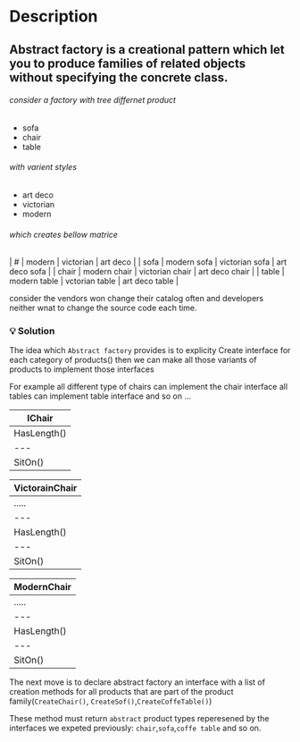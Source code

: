 # Description 

## Abstract factory is a creational pattern which let you to produce families of related objects without specifying the concrete class.

###### consider a factory with tree differnet product 
* sofa
* chair
* table

###### with varient styles 
* art deco
* victorian
* modern

###### which creates bellow matrice

| # | modern | victorian | art deco |
| sofa | modern sofa | victorian sofa | art deco sofa |
| chair | modern chair | victorian chair | art deco chair |
| table | modern table | vctorian table | art deco table |

consider the vendors won change their catalog often and developers neither wnat to change the source code each time.

### :bulb: Solution

The idea which `Abstract factory` provides is to explicity Create interface for each category of products()
then we can make all those variants of products to implement those interfaces

For example all different type of chairs can implement the chair interface all tables can implement table interface and so on ...

|    IChair    |
| --- |
| HasLength()  |
| --- |
|   SitOn()    |


|VictorainChair|
| --- |
|    .....     |
| --- |
| HasLength()  |
| --- |
|   SitOn()    |


|  ModernChair |
| --- |
|    .....     |
| --- |
| HasLength()  |
| --- |
|   SitOn()    |

The next move is to declare abstract factory an interface with a list of creation methods for all products that are part of the product family(`CreateChair()`,
`CreateSof()`,`CreateCoffeTable()`)

These method must return `abstract` product types reperesened by the interfaces we expeted previously: `chair`,`sofa`,`coffe table` and so on.

